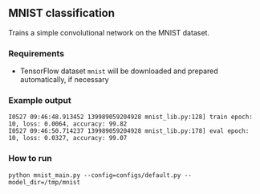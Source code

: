 ## MNIST classification

Trains a simple convolutional network on the MNIST dataset.

### Requirements
* TensorFlow dataset `mnist` will be downloaded and prepared automatically, if necessary

### Example output

```
I0527 09:46:48.913452 139989059204928 mnist_lib.py:128] train epoch: 10, loss: 0.0064, accuracy: 99.82
I0527 09:46:50.714237 139989059204928 mnist_lib.py:178] eval epoch: 10, loss: 0.0327, accuracy: 99.07
```

### How to run

`python mnist_main.py --config=configs/default.py --model_dir=/tmp/mnist`
